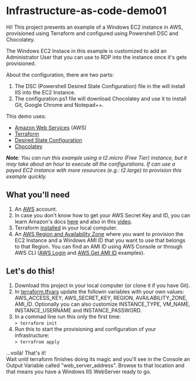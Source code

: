 # Infrastructure-as-code-demo01

Hi! This project presents an example of a Windows EC2 instance in AWS, provisioned using Terraform and configured using Powershell DSC and Chocolatey.

The Windows EC2 Instace in this example is customized to add an Administrator User that you can use to RDP into the instance once it's gets provisioned.

About the configuration, there are two parts:
   1. The DSC (Powershell Desired State Configuration) file in the  will install IIS into the EC2 Instance.
   2. The configuration.ps1 file will download Chocolatey and use it to install Git, Google Chrome and Notepad++.

This demo uses:
* [Amazon Web Services](https://aws.amazon.com) (AWS)
* [Terraform](https://www.terraform.io/)
* [Desired State Configuration](https://docs.microsoft.com/en-us/powershell/dsc/overview)
* [Chocolatey](https://chocolatey.org/)

_**Note**: You can run this example using a t2.micro (Free Tier) instance, but it may take about an hour to execute all the configurations. If can use a payed EC2 instance with more resources (e.g.: t2.large) to provision this example quickly._

## What you'll need

1. An [AWS](https://aws.amazon.com) account.
2. In case you don't know how to get your AWS Secret Key and ID, you can learn Amazon's docs [here](http://docs.aws.amazon.com/general/latest/gr/aws-sec-cred-types.html) and also in this [video](https://www.youtube.com/watch?v=Jgqgie_vhig). 
3. Terraform [installed](https://www.terraform.io/intro/getting-started/install.html) in your local computer.
4. An [AWS Region and Availability Zone](https://docs.aws.amazon.com/AmazonRDS/latest/UserGuide/Concepts.RegionsAndAvailabilityZones.html) where you want to provision the EC2 Instance and a Windows AMI ID that you want to use that belongs to that Region. You can find an AMI ID using AWS Console or through AWS CLI ([AWS Login](https://youtu.be/0BkX3m1yZnE?t=302) and [AWS Get AMI ID](https://stackoverflow.com/questions/43069988/get-the-latest-windows-2012r2-base-ami-id-using-aws-cli) examples).

## Let's do this!
1. Download this project in your local computer (or clone it if you have Git).
2. In [terraform.tfvars](https://github.com/jjruescas/Infrastructure-as-code-demo01/blob/master/Terraform-AWS/terraform.tfvars) update the followin variables with your own values: AWS_ACCESS_KEY, AWS_SECRET_KEY, REGION, AVAILABILITY_ZONE, AMI_ID. Optionally you can also customize INSTANCE_TYPE, VM_NAME, INSTANCE_USERNAME and INSTANCE_PASSWORD.
3. In a commad line run this only the first time:<br>
`> terraform init`
4. Run this to start the provisioning and configuration of your infrastructure:<br>
`> terrafrom apply`

...voilà! That's it!<br>
Wait until terraform finishes doing its magic and you'll see in the Console an Output Variable called "web_server_address". Browse to that location and that means you have a Windows IIS WebServer ready to go.



